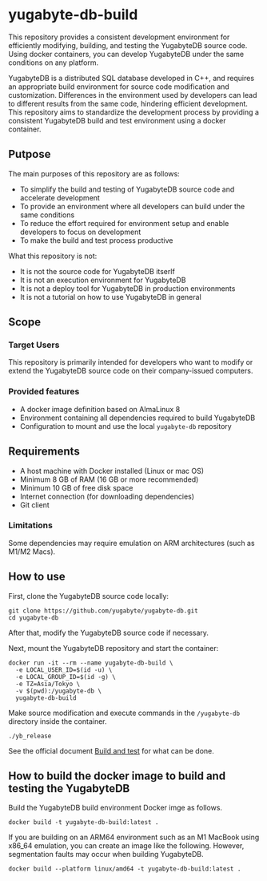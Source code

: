 # yugabyte-db-build

This repository provides a consistent development environment for efficiently modifying, building, and testing the YugabyteDB source code. Using docker containers, you can develop YugabyteDB under the same conditions on any platform.

YugabyteDB is a distributed SQL database developed in C++, and requires an appropriate build environment for source code modification and customization. Differences in the environment used by developers can lead to different results from the same code, hindering efficient development. This repository aims to standardize the development process by providing a consistent YugabyteDB build and test environment using a docker container.

## Putpose

The main purposes of this repository are as follows:

- To simplify the build and testing of YugabyteDB source code and accelerate development
- To provide an environment where all developers can build under the same conditions
- To reduce the effort required for environment setup and enable developers to focus on development
- To make the build and test process productive

What this repository is not:

- It is not the source code for YugabyteDB itserlf
- It is not an execution environment for YugabyteDB
- It is not a deploy tool for YugabyteDB in production environments
- It is not a tutorial on how to use YugabyteDB in general

## Scope

### Target Users

This repository is primarily intended for developers who want to modify or extend the YugabyteDB source code on their company-issued computers.

### Provided features

- A docker image definition based on AlmaLinux 8
- Environment containing all dependencies required to build YugabyteDB
- Configuration to mount and use the local `yugabyte-db` repository

## Requirements

- A host machine with Docker installed (Linux or mac OS)
- Minimum 8 GB of RAM (16 GB or more recommended)
- Minimum 10 GB of free disk space
- Internet connection (for downloading dependencies)
- Git client

### Limitations

Some dependencies may require emulation on ARM architectures (such as M1/M2 Macs).

## How to use

First, clone the YugabyteDB source code locally:

```shell
git clone https://github.com/yugabyte/yugabyte-db.git
cd yugabyte-db
```

After that, modify the YugabyteDB source code if necessary.

Next, mount the YugabyteDB repository and start the container:

```shell
docker run -it --rm --name yugabyte-db-build \
  -e LOCAL_USER_ID=$(id -u) \
  -e LOCAL_GROUP_ID=$(id -g) \
  -e TZ=Asia/Tokyo \
  -v $(pwd):/yugabyte-db \
  yugabyte-db-build
```

Make source modification and execute commands in the `/yugabyte-db` directory inside the container.

```shell
./yb_release
```

See the official document [Build and test](https://docs.yugabyte.com/preview/contribute/core-database/build-and-test/) for what can be done.

## How to build the docker image to build and testing the YugabyteDB

Build the YugabyteDB build environment Docker imge as follows.

```shell
docker build -t yugabyte-db-build:latest .
```

If you are building on an ARM64 environment such as an M1 MacBook using x86_64 emulation, you can create an image like the following. However, segmentation faults may occur when building YugabyteDB.

```shell
docker build --platform linux/amd64 -t yugabyte-db-build:latest .
```
